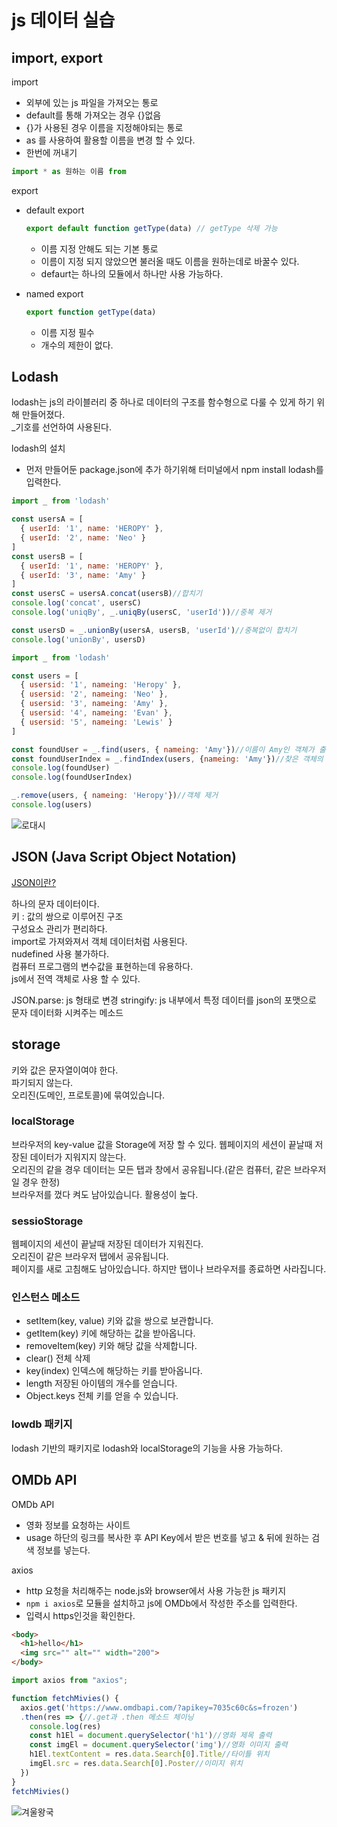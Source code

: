 # js 데이터 실습

## import, export

import
- 외부에 있는 js 파일을 가져오는 통로
- default를 통해 가져오는 경우 {}없음
- {}가 사용된 경우 이름을 지정해야되는 통로
- as 를 사용하여 활용할 이름을 변경 할 수 있다.
- 한번에 꺼내기 
```js
import * as 원하는 이름 from 
```

export
- default export
  ```js
  export default function getType(data) // getType 삭제 가능
  ```
  - 이름 지정 안해도 되는 기본 통로
  - 이름이 지정 되지 않았으면 불러올 때도 이름을 원하는데로 바꿀수 있다.
  - defaurt는 하나의 모듈에서 하나만 사용 가능하다.

- named export
  ```js
  export function getType(data)
  ```
  - 이름 지정 필수
  - 개수의 제한이 없다.

## Lodash

lodash는 js의 라이블러리 중 하나로 데이터의 구조를 함수형으로 다룰 수 있게 하기 위해 만들어졌다.  
_기호를 선언하여 사용된다.  

lodash의 설치
- 먼저 만들어둔 package.json에 추가 하기위해 터미널에서 npm install lodash를 입력한다.
```js
import _ from 'lodash'

const usersA = [
  { userId: '1', name: 'HEROPY' },
  { userId: '2', name: 'Neo' }
]
const usersB = [
  { userId: '1', name: 'HEROPY' },
  { userId: '3', name: 'Amy' }
]
const usersC = usersA.concat(usersB)//합치기
console.log('concat', usersC)
console.log('uniqBy', _.uniqBy(usersC, 'userId'))//중복 제거

const usersD = _.unionBy(usersA, usersB, 'userId')//중복없이 합치기
console.log('unionBy', usersD)
```
```js
import _ from 'lodash'

const users = [
  { usersid: '1', nameing: 'Heropy' },
  { usersid: '2', nameing: 'Neo' },
  { usersid: '3', nameing: 'Amy' },
  { usersid: '4', nameing: 'Evan' },
  { usersid: '5', nameing: 'Lewis' }
]

const foundUser = _.find(users, { nameing: 'Amy'})//이름이 Amy인 객체가 출력 된다
const foundUserIndex = _.findIndex(users, {nameing: 'Amy'})//찾은 객체의 인덱스 번호를 출력한다
console.log(foundUser)
console.log(foundUserIndex)

_.remove(users, { nameing: 'Heropy'})//객체 제거
console.log(users)
```

![로대시](./lodash.png)

## JSON (Java Script Object Notation)

[JSON이란?](https://ko.wikipedia.org/wiki/JSON)

하나의 문자 데이터이다.  
키 : 값의 쌍으로 이루어진 구조  
구성요소 관리가 편리하다.  
import로 가져와져서 객체 데이터처럼 사용된다.  
nudefined 사용 불가하다.  
컴퓨터 프로그램의 변수값을 표현하는데 유용하다.  
js에서 전역 객체로 사용 할 수 있다.  

JSON.parse: js 형태로 변경
stringify: js 내부에서 특정 데이터를 json의 포맷으로 문자 데이터화 시켜주는 메소드

## storage

키와 값은 문자열이여야 한다.  
파기되지 않는다.  
오리진(도메인, 프로토콜)에 묶여있습니다.

### localStorage

브라우저의 key-value 값을 Storage에 저장 할 수 있다.
웹페이지의 세션이 끝날때 저장된 데이터가 지워지지 않는다.  
오리진의 같을 경우 데이터는 모든 탭과 창에서 공유됩니다.(같은 컴퓨터, 같은 브라우저일 경우 한정)  
브라우저를 껐다 켜도 남아있습니다.
활용성이 높다.

### sessioStorage

웹페이지의 세션이 끝날때 저장된 데이터가 지워진다.  
오리진이 같은 브라우저 탭에서 공유됩니다.  
페이지를 새로 고침해도 남아있습니다. 하지만 탭이나 브라우저를 종료하면 사라집니다.

### 인스턴스 메소드

- setItem(key, value) 키와 값을 쌍으로 보관합니다.
- getItem(key) 키에 해당하는 값을 받아옵니다.
- removeItem(key) 키와 해당 값을 삭제합니다.
- clear() 전체 삭제
- key(index) 인덱스에 해당하는 키를 받아옵니다.
- length 저장된 아이템의 개수를 얻습니다.
- Object.keys 전체 키를 얻을 수 있습니다.

### lowdb 패키지

lodash 기반의 패키지로 lodash와 localStorage의 기능을 사용 가능하다.

## OMDb API

OMDb API
- 영화 정보를 요청하는 사이트
- usage 하단의 링크를 복사한 후  API Key에서 받은 번호를 넣고 & 뒤에 원하는 검색 정보를 넣는다.

axios
- http 요청을 처리해주는 node.js와 browser에서 사용 가능한 js 패키지
- `npm i axios`로 모듈을 설치하고 js에 OMDb에서 작성한 주소를 입력한다.
- 입력시 https인것을 확인한다.

```HTML
<body>
  <h1>hello</h1>
  <img src="" alt="" width="200">
</body>
```
```js
import axios from "axios";

function fetchMivies() {
  axios.get('https://www.omdbapi.com/?apikey=7035c60c&s=frozen')
  .then(res => {//.get과 .then 메소드 체이닝
    console.log(res)
    const h1El = document.querySelector('h1')//영화 제목 출력
    const imgEl = document.querySelector('img')//영화 이미지 출력
    h1El.textContent = res.data.Search[0].Title//타이틀 위치
    imgEl.src = res.data.Search[0].Poster//이미지 위치
  })
}
fetchMivies()
```
![겨울왕국](./OMDb.png)